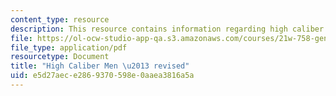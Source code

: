 ```yaml
---
content_type: resource
description: This resource contains information regarding high caliber men.
file: https://ol-ocw-studio-app-qa.s3.amazonaws.com/courses/21w-758-genre-fiction-workshop-spring-2013/e5d27aece2869370598e0aaea3816a5a_MIT21W_758S13_HCM-rev.pdf
file_type: application/pdf
resourcetype: Document
title: "High Caliber Men \u2013 revised"
uid: e5d27aec-e286-9370-598e-0aaea3816a5a
---
```

